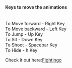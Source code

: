 <h4> Keys to move the animations </h4> <br>
To Move forward - Right Key <br>
To Move backward - Left Key <br>
To Jump - Up Key <br>
To Sit - Down Key <br>
To Shoot - Spacebar Key <br>
To Hide - h Key <br>

Check it out here:<a href="https://fightingo.surge.sh/">Fightingo</a>

